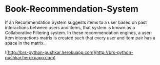 # Book-Recommendation-System
If an Recommendation System suggests items to a user based on past interactions between users and items, that system is known as a Collaborative Filtering system. In these recommendation engines, a user-item interactions matrix is created such that every user and item pair has a space in the matrix.

<a href='http://brs-python-pushkar.herokuapp.com/'></a>

![http://brs-python-pushkar.herokuapp.com](http://brs-python-pushkar.herokuapp.com)
